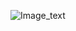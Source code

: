 ![Image_text](https://github.com/GuangXinSZ/react-learning/blob/master/src/assets/img/login.png)<br />
